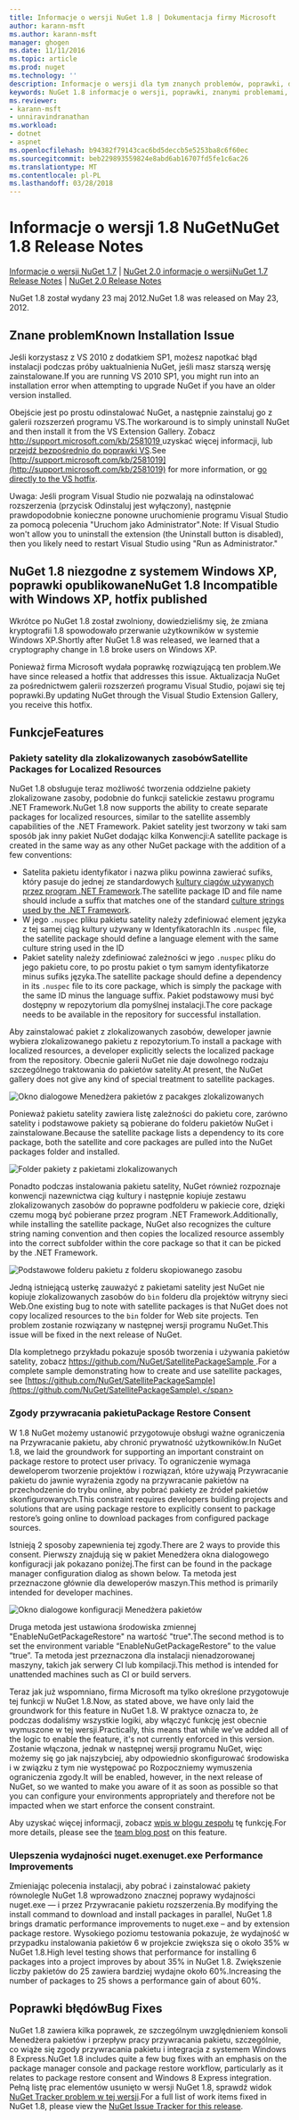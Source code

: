 ```yaml
---
title: Informacje o wersji NuGet 1.8 | Dokumentacja firmy Microsoft
author: karann-msft
ms.author: karann-msft
manager: ghogen
ms.date: 11/11/2016
ms.topic: article
ms.prod: nuget
ms.technology: ''
description: Informacje o wersji dla tym znanych problemów, poprawki, dodatkowe funkcje i dcr 1.8 NuGet.
keywords: NuGet 1.8 informacje o wersji, poprawki, znanymi problemami, nowe funkcje, dcr
ms.reviewer:
- karann-msft
- unniravindranathan
ms.workload:
- dotnet
- aspnet
ms.openlocfilehash: b94382f79143cac6bd5deccb5e5253ba8c6f60ec
ms.sourcegitcommit: beb229893559824e8abd6ab16707fd5fe1c6ac26
ms.translationtype: MT
ms.contentlocale: pl-PL
ms.lasthandoff: 03/28/2018
---
```

# <a name="nuget-18-release-notes"></a><span data-ttu-id="617bd-104">Informacje o wersji 1.8 NuGet</span><span class="sxs-lookup"><span data-stu-id="617bd-104">NuGet 1.8 Release Notes</span></span>

<span data-ttu-id="617bd-105">[Informacje o wersji NuGet 1.7](../release-notes/nuget-1.7.md) | [NuGet 2.0 informacje o wersji](../release-notes/nuget-2.0.md)</span><span class="sxs-lookup"><span data-stu-id="617bd-105">[NuGet 1.7 Release Notes](../release-notes/nuget-1.7.md) | [NuGet 2.0 Release Notes](../release-notes/nuget-2.0.md)</span></span>

<span data-ttu-id="617bd-106">NuGet 1.8 został wydany 23 maj 2012.</span><span class="sxs-lookup"><span data-stu-id="617bd-106">NuGet 1.8 was released on May 23, 2012.</span></span>

## <a name="known-installation-issue"></a><span data-ttu-id="617bd-107">Znane problem</span><span class="sxs-lookup"><span data-stu-id="617bd-107">Known Installation Issue</span></span>
<span data-ttu-id="617bd-108">Jeśli korzystasz z VS 2010 z dodatkiem SP1, możesz napotkać błąd instalacji podczas próby uaktualnienia NuGet, jeśli masz starszą wersję zainstalowane.</span><span class="sxs-lookup"><span data-stu-id="617bd-108">If you are running VS 2010 SP1, you might run into an installation error when attempting to upgrade NuGet if you have an older version installed.</span></span>

<span data-ttu-id="617bd-109">Obejście jest po prostu odinstalować NuGet, a następnie zainstaluj go z galerii rozszerzeń programu VS.</span><span class="sxs-lookup"><span data-stu-id="617bd-109">The workaround is to simply uninstall NuGet and then install it from the VS Extension Gallery.</span></span>  <span data-ttu-id="617bd-110">Zobacz [ http://support.microsoft.com/kb/2581019 ](http://support.microsoft.com/kb/2581019) uzyskać więcej informacji, lub [przejdź bezpośrednio do poprawki VS](http://bit.ly/vsixcertfix).</span><span class="sxs-lookup"><span data-stu-id="617bd-110">See [http://support.microsoft.com/kb/2581019](http://support.microsoft.com/kb/2581019) for more information, or [go directly to the VS hotfix](http://bit.ly/vsixcertfix).</span></span>

<span data-ttu-id="617bd-111">Uwaga: Jeśli program Visual Studio nie pozwalają na odinstalować rozszerzenia (przycisk Odinstaluj jest wyłączony), następnie prawdopodobnie konieczne ponowne uruchomienie programu Visual Studio za pomocą polecenia "Uruchom jako Administrator".</span><span class="sxs-lookup"><span data-stu-id="617bd-111">Note: If Visual Studio won't allow you to uninstall the extension (the Uninstall button is disabled), then you likely need to restart Visual Studio using "Run as Administrator."</span></span>

## <a name="nuget-18-incompatible-with-windows-xp-hotfix-published"></a><span data-ttu-id="617bd-112">NuGet 1.8 niezgodne z systemem Windows XP, poprawki opublikowane</span><span class="sxs-lookup"><span data-stu-id="617bd-112">NuGet 1.8 Incompatible with Windows XP, hotfix published</span></span>

<span data-ttu-id="617bd-113">Wkrótce po NuGet 1.8 został zwolniony, dowiedzieliśmy się, że zmiana kryptografii 1.8 spowodowało przerwanie użytkowników w systemie Windows XP.</span><span class="sxs-lookup"><span data-stu-id="617bd-113">Shortly after NuGet 1.8 was released, we learned that a cryptography change in 1.8 broke users on Windows XP.</span></span>

<span data-ttu-id="617bd-114">Ponieważ firma Microsoft wydała poprawkę rozwiązującą ten problem.</span><span class="sxs-lookup"><span data-stu-id="617bd-114">We have since released a hotfix that addresses this issue.</span></span>  <span data-ttu-id="617bd-115">Aktualizacja NuGet za pośrednictwem galerii rozszerzeń programu Visual Studio, pojawi się tej poprawki.</span><span class="sxs-lookup"><span data-stu-id="617bd-115">By updating NuGet through the Visual Studio Extension Gallery, you receive this hotfix.</span></span>

## <a name="features"></a><span data-ttu-id="617bd-116">Funkcje</span><span class="sxs-lookup"><span data-stu-id="617bd-116">Features</span></span>

### <a name="satellite-packages-for-localized-resources"></a><span data-ttu-id="617bd-117">Pakiety satelity dla zlokalizowanych zasobów</span><span class="sxs-lookup"><span data-stu-id="617bd-117">Satellite Packages for Localized Resources</span></span>
<span data-ttu-id="617bd-118">NuGet 1.8 obsługuje teraz możliwość tworzenia oddzielne pakiety zlokalizowane zasoby, podobnie do funkcji satelickie zestawu programu .NET Framework.</span><span class="sxs-lookup"><span data-stu-id="617bd-118">NuGet 1.8 now supports the ability to create separate packages for localized resources, similar to the satellite assembly capabilities of the .NET Framework.</span></span>  <span data-ttu-id="617bd-119">Pakiet satelity jest tworzony w taki sam sposób jak inny pakiet NuGet dodając kilka Konwencji:</span><span class="sxs-lookup"><span data-stu-id="617bd-119">A satellite package is created in the same way as any other NuGet package with the addition of a few conventions:</span></span>

* <span data-ttu-id="617bd-120">Satelita pakietu identyfikator i nazwa pliku powinna zawierać sufiks, który pasuje do jednej ze standardowych [kultury ciągów używanych przez program .NET Framework](http://msdn.microsoft.com/goglobal/bb896001.aspx).</span><span class="sxs-lookup"><span data-stu-id="617bd-120">The satellite package ID and file name should include a suffix that matches one of the standard [culture strings used by the .NET Framework](http://msdn.microsoft.com/goglobal/bb896001.aspx).</span></span>
* <span data-ttu-id="617bd-121">W jego `.nuspec` pliku pakietu satelity należy zdefiniować element języka z tej samej ciąg kultury używany w Identyfikatorach</span><span class="sxs-lookup"><span data-stu-id="617bd-121">In its `.nuspec` file, the satellite package should define a language element with the same culture string used in the ID</span></span>
* <span data-ttu-id="617bd-122">Pakiet satelity należy zdefiniować zależności w jego `.nuspec` pliku do jego pakietu core, to po prostu pakiet o tym samym identyfikatorze minus sufiks języka.</span><span class="sxs-lookup"><span data-stu-id="617bd-122">The satellite package should define a dependency in its `.nuspec` file to its core package, which is simply the package with the same ID minus the language suffix.</span></span>  <span data-ttu-id="617bd-123">Pakiet podstawowy musi być dostępny w repozytorium dla pomyślnej instalacji.</span><span class="sxs-lookup"><span data-stu-id="617bd-123">The core package needs to be available in the repository for successful installation.</span></span>

<span data-ttu-id="617bd-124">Aby zainstalować pakiet z zlokalizowanych zasobów, deweloper jawnie wybiera zlokalizowanego pakietu z repozytorium.</span><span class="sxs-lookup"><span data-stu-id="617bd-124">To install a package with localized resources, a developer explicitly selects the localized package from the repository.</span></span> <span data-ttu-id="617bd-125">Obecnie galerii NuGet nie daje dowolnego rodzaju szczególnego traktowania do pakietów satelity.</span><span class="sxs-lookup"><span data-stu-id="617bd-125">At present, the NuGet gallery does not give any kind of special treatment to satellite packages.</span></span>

![Okno dialogowe Menedżera pakietów z pacakges zlokalizowanych](./media/dlg-w-loc-packs.png)

<span data-ttu-id="617bd-127">Ponieważ pakietu satelity zawiera listę zależności do pakietu core, zarówno satelity i podstawowe pakiety są pobierane do folderu pakietów NuGet i zainstalowane.</span><span class="sxs-lookup"><span data-stu-id="617bd-127">Because the satellite package lists a dependency to its core package, both the satellite and core packages are pulled into the NuGet packages folder and installed.</span></span>

![Folder pakiety z pakietami zlokalizowanych](./media/fldr-loc-packs.png)

<span data-ttu-id="617bd-129">Ponadto podczas instalowania pakietu satelity, NuGet również rozpoznaje konwencji nazewnictwa ciąg kultury i następnie kopiuje zestawu zlokalizowanych zasobów do poprawne podfolderu w pakiecie core, dzięki czemu mogą być pobierane przez program .NET Framework.</span><span class="sxs-lookup"><span data-stu-id="617bd-129">Additionally, while installing the satellite package, NuGet also recognizes the culture string naming convention and then copies the localized resource assembly into the correct subfolder within the core package so that it can be picked by the .NET Framework.</span></span>

![Podstawowe folderu pakietu z folderu skopiowanego zasobu](./media/fldr-copied-loc.png)

<span data-ttu-id="617bd-131">Jedną istniejącą usterkę zauważyć z pakietami satelity jest NuGet nie kopiuje zlokalizowanych zasobów do `bin` folderu dla projektów witryny sieci Web.</span><span class="sxs-lookup"><span data-stu-id="617bd-131">One existing bug to note with satellite packages is that NuGet does not copy localized resources to the `bin` folder for Web site projects.</span></span>  <span data-ttu-id="617bd-132">Ten problem zostanie rozwiązany w następnej wersji programu NuGet.</span><span class="sxs-lookup"><span data-stu-id="617bd-132">This issue will be fixed in the next release of NuGet.</span></span>

<span data-ttu-id="617bd-133">Dla kompletnego przykładu pokazuje sposób tworzenia i używania pakietów satelity, zobacz [ https://github.com/NuGet/SatellitePackageSample ](https://github.com/NuGet/SatellitePackageSample).</span><span class="sxs-lookup"><span data-stu-id="617bd-133">For a complete sample demonstrating how to create and use satellite packages, see [https://github.com/NuGet/SatellitePackageSample](https://github.com/NuGet/SatellitePackageSample).</span></span>

### <a name="package-restore-consent"></a><span data-ttu-id="617bd-134">Zgody przywracania pakietu</span><span class="sxs-lookup"><span data-stu-id="617bd-134">Package Restore Consent</span></span>
<span data-ttu-id="617bd-135">W 1.8 NuGet możemy ustanowić przygotowuje obsługi ważne ograniczenia na Przywracanie pakietu, aby chronić prywatność użytkowników.</span><span class="sxs-lookup"><span data-stu-id="617bd-135">In NuGet 1.8, we laid the groundwork for supporting an important constraint on package restore to protect user privacy.</span></span> <span data-ttu-id="617bd-136">To ograniczenie wymaga deweloperom tworzenie projektów i rozwiązań, które używają Przywracanie pakietu do jawnie wyrażenia zgody na przywracanie pakietów na przechodzenie do trybu online, aby pobrać pakiety ze źródeł pakietów skonfigurowanych.</span><span class="sxs-lookup"><span data-stu-id="617bd-136">This constraint requires developers building projects and solutions that are using package restore to explicitly consent to package restore’s going online to download packages from configured package sources.</span></span>

<span data-ttu-id="617bd-137">Istnieją 2 sposoby zapewnienia tej zgody.</span><span class="sxs-lookup"><span data-stu-id="617bd-137">There are 2 ways to provide this consent.</span></span> <span data-ttu-id="617bd-138">Pierwszy znajdują się w pakiet Menedżera okna dialogowego konfiguracji jak pokazano poniżej.</span><span class="sxs-lookup"><span data-stu-id="617bd-138">The first can be found in the package manager configuration dialog as shown below.</span></span>  <span data-ttu-id="617bd-139">Ta metoda jest przeznaczone głównie dla deweloperów maszyn.</span><span class="sxs-lookup"><span data-stu-id="617bd-139">This method is primarily intended for developer machines.</span></span>

![Okno dialogowe konfiguracji Menedżera pakietów](./media/pr-consent-configdlg.png)

<span data-ttu-id="617bd-141">Druga metoda jest ustawiona środowiska zmiennej "EnableNuGetPackageRestore" na wartość "true".</span><span class="sxs-lookup"><span data-stu-id="617bd-141">The second method is to set the environment variable “EnableNuGetPackageRestore” to the value “true”.</span></span>  <span data-ttu-id="617bd-142">Ta metoda jest przeznaczona dla instalacji nienadzorowanej maszyny, takich jak serwery CI lub kompilacji.</span><span class="sxs-lookup"><span data-stu-id="617bd-142">This method is intended for unattended machines such as CI or build servers.</span></span>

<span data-ttu-id="617bd-143">Teraz jak już wspomniano, firma Microsoft ma tylko określone przygotowuje tej funkcji w NuGet 1.8.</span><span class="sxs-lookup"><span data-stu-id="617bd-143">Now, as stated above, we have only laid the groundwork for this feature in NuGet 1.8.</span></span>  <span data-ttu-id="617bd-144">W praktyce oznacza to, że podczas dodaliśmy wszystkie logiki, aby włączyć funkcję jest obecnie wymuszone w tej wersji.</span><span class="sxs-lookup"><span data-stu-id="617bd-144">Practically, this means that while we’ve added all of the logic to enable the feature, it's not currently enforced in this version.</span></span> <span data-ttu-id="617bd-145">Zostanie włączona, jednak w następnej wersji programu NuGet, więc możemy się go jak najszybciej, aby odpowiednio skonfigurować środowiska i w związku z tym nie występować po Rozpoczniemy wymuszenia ograniczenia zgody.</span><span class="sxs-lookup"><span data-stu-id="617bd-145">It will be enabled, however, in the next release of NuGet, so we wanted to make you aware of it as soon as possible so that you can configure your environments appropriately and therefore not be impacted when we start enforce the consent constraint.</span></span>

<span data-ttu-id="617bd-146">Aby uzyskać więcej informacji, zobacz [wpis w blogu zespołu](http://blog.nuget.org/20120518/package-restore-and-consent.html) tę funkcję.</span><span class="sxs-lookup"><span data-stu-id="617bd-146">For more details, please see the [team blog post](http://blog.nuget.org/20120518/package-restore-and-consent.html) on this feature.</span></span>

### <a name="nugetexe-performance-improvements"></a><span data-ttu-id="617bd-147">Ulepszenia wydajności nuget.exe</span><span class="sxs-lookup"><span data-stu-id="617bd-147">nuget.exe Performance Improvements</span></span>
<span data-ttu-id="617bd-148">Zmieniając polecenia instalacji, aby pobrać i zainstalować pakiety równolegle NuGet 1.8 wprowadzono znacznej poprawy wydajności nuget.exe — i przez Przywracanie pakietu rozszerzenia.</span><span class="sxs-lookup"><span data-stu-id="617bd-148">By modifying the install command to download and install packages in parallel, NuGet 1.8 brings dramatic performance improvements to nuget.exe – and by extension package restore.</span></span>  <span data-ttu-id="617bd-149">Wysokiego poziomu testowania pokazuje, że wydajność w przypadku instalowania pakietów 6 w projekcie zwiększa się o około 35% w NuGet 1.8.</span><span class="sxs-lookup"><span data-stu-id="617bd-149">High level testing shows that performance for installing 6 packages into a project improves by about 35% in NuGet 1.8.</span></span>  <span data-ttu-id="617bd-150">Zwiększenie liczby pakietów do 25 zawiera bardziej wydajne około 60%.</span><span class="sxs-lookup"><span data-stu-id="617bd-150">Increasing the number of packages to 25 shows a performance gain of about 60%.</span></span>

## <a name="bug-fixes"></a><span data-ttu-id="617bd-151">Poprawki błędów</span><span class="sxs-lookup"><span data-stu-id="617bd-151">Bug Fixes</span></span>
<span data-ttu-id="617bd-152">NuGet 1.8 zawiera kilka poprawek, ze szczególnym uwzględnieniem konsoli Menedżera pakietów i przepływ pracy przywracania pakietu, szczególnie, co wiąże się zgody przywracania pakietu i integracja z systemem Windows 8 Express.</span><span class="sxs-lookup"><span data-stu-id="617bd-152">NuGet 1.8 includes quite a few bug fixes with an emphasis on the package manager console and package restore workflow, particularly as it relates to package restore consent and Windows 8 Express integration.</span></span>
<span data-ttu-id="617bd-153">Pełną listę prac elementów usunięto w wersji NuGet 1.8, sprawdź widok [NuGet Tracker problem w tej wersji](http://nuget.codeplex.com/workitem/list/advanced?keyword=&status=Closed&type=All&priority=All&release=NuGet%201.8&assignedTo=All&component=All&sortField=Votes&sortDirection=Descending&page=0).</span><span class="sxs-lookup"><span data-stu-id="617bd-153">For a full list of work items fixed in NuGet 1.8, please view the [NuGet Issue Tracker for this release](http://nuget.codeplex.com/workitem/list/advanced?keyword=&status=Closed&type=All&priority=All&release=NuGet%201.8&assignedTo=All&component=All&sortField=Votes&sortDirection=Descending&page=0).</span></span>
